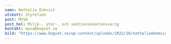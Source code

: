 ```yaml
---
namn: Nathalie Enkvist
utskott: Styrelsen
post: MYSA
post_hel: Miljö-, ytor-, och sektionseventansvarig
kontakt: mysa@kogvet.se
bild: "https://www.kogvet.se/wp-content/uploads/2022/10/nathalieehemsida.png\r"
---
```

